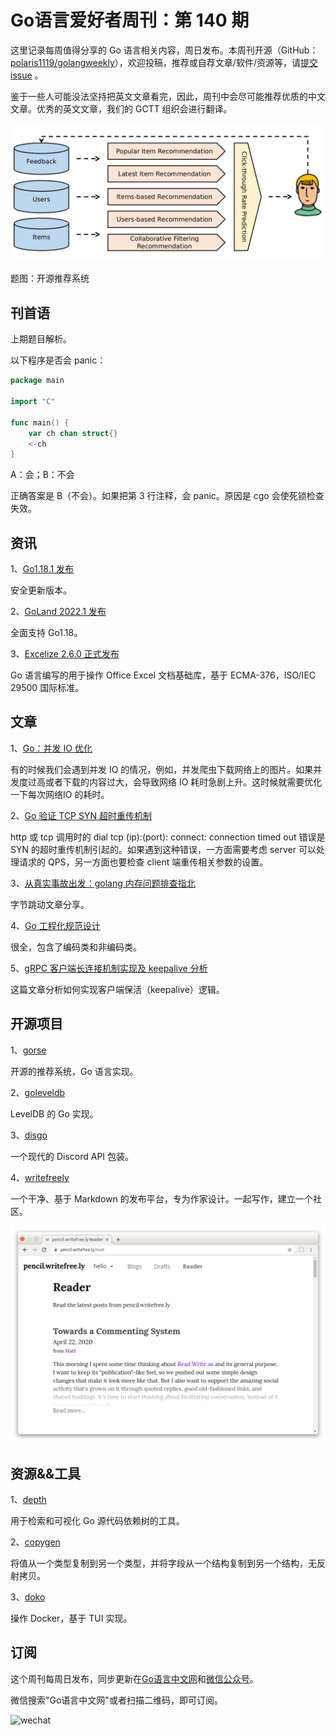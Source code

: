 # Go语言爱好者周刊：第 140 期

这里记录每周值得分享的 Go 语言相关内容，周日发布。本周刊开源（GitHub：[polaris1119/golangweekly](https://github.com/polaris1119/golangweekly)），欢迎投稿，推荐或自荐文章/软件/资源等，请[提交 issue](https://github.com/polaris1119/golangweekly/issues) 。

鉴于一些人可能没法坚持把英文文章看完，因此，周刊中会尽可能推荐优质的中文文章。优秀的英文文章，我们的 GCTT 组织会进行翻译。

![](imgs/issue140/cover.png)

题图：开源推荐系统

## 刊首语

上期题目解析。

以下程序是否会 panic：

```go
package main

import "C"

func main() {
	var ch chan struct{}
	<-ch
}
```

A：会；B：不会

正确答案是 B（不会）。如果把第 3 行注释，会 panic。原因是 cgo 会使死锁检查失效。

## 资讯

1、[Go1.18.1 发布](https://mp.weixin.qq.com/s/1w0EEQw6gjcFdSz7FYPWBQ)

安全更新版本。

2、[GoLand 2022.1 发布](https://mp.weixin.qq.com/s/UnhzJKLeeFxm_HptOFQqxg)

全面支持 Go1.18。

3、[Excelize 2.6.0 正式发布](https://xuri.me/excelize/zh-hans/releases/v2.6.0.html)

Go 语言编写的用于操作 Office Excel 文档基础库，基于 ECMA-376，ISO/IEC 29500 国际标准。

## 文章

1、[Go：并发 IO 优化](https://mp.weixin.qq.com/s/-1oNA_UhXUcJCnz95MqZFQ)

有的时候我们会遇到并发 IO 的情况，例如，并发爬虫下载网络上的图片。如果并发度过高或者下载的内容过大，会导致网络 IO 耗时急剧上升。这时候就需要优化一下每次网络IO 的耗时。

2、[Go 验证 TCP SYN 超时重传机制](https://mp.weixin.qq.com/s/5ZDNQ8dRfVUK9EUr-iC5RA)

http 或 tcp 调用时的 dial tcp (ip):(port): connect: connection timed out 错误是 SYN 的超时重传机制引起的。如果遇到这种错误，一方面需要考虑 server 可以处理请求的 QPS，另一方面也要检查 client 端重传相关参数的设置。

3、[从真实事故出发：golang 内存问题排查指北](https://mp.weixin.qq.com/s/HdSIC93HMbqvbQisCr186Q)

字节跳动文章分享。

4、[Go 工程化规范设计](https://mp.weixin.qq.com/s/1cy0vbiU5MZNVazvOsMf5Q)

很全，包含了编码类和非编码类。

5、[gRPC 客户端长连接机制实现及 keepalive 分析](https://mp.weixin.qq.com/s/U6WMwrowutsvfvrYLz0wOQ)

这篇文章分析如何实现客户端保活（keepalive）逻辑。

## 开源项目

1、[gorse](https://github.com/gorse-io/gorse)

开源的推荐系统，Go 语言实现。

2、[goleveldb](https://github.com/syndtr/goleveldb)

LevelDB 的 Go 实现。

3、[disgo](https://github.com/disgoorg/disgo)

一个现代的 Discord API 包装。

4、[writefreely](https://github.com/writefreely/writefreely)

一个干净、基于 Markdown 的发布平台，专为作家设计。一起写作，建立一个社区。

![](imgs/issue140/writefreely.png)

## 资源&&工具

1、[depth](https://github.com/KyleBanks/depth)

用于检索和可视化 Go 源代码依赖树的工具。

2、[copygen](https://github.com/switchupcb/copygen)

将值从一个类型复制到另一个类型，并将字段从一个结构复制到另一个结构，无反射拷贝。

3、[doko](https://github.com/abdfnx/doko)

操作 Docker，基于 TUI 实现。

## 订阅

这个周刊每周日发布，同步更新在[Go语言中文网](https://studygolang.com/go/weekly)和[微信公众号](https://weixin.sogou.com/weixin?query=Go%E8%AF%AD%E8%A8%80%E4%B8%AD%E6%96%87%E7%BD%91)。

微信搜索"Go语言中文网"或者扫描二维码，即可订阅。

![wechat](imgs/wechat.png)
